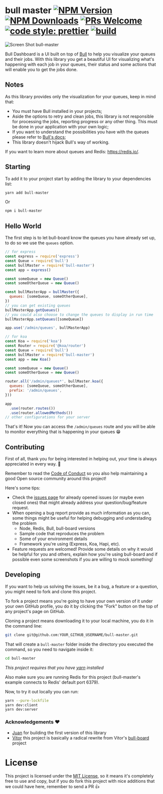 # bull master [![NPM Version](https://img.shields.io/npm/v/bull-master)](https://www.npmjs.com/package/bull-master) [![NPM Downloads](https://img.shields.io/npm/dw/bull-master)](https://www.npmjs.com/package/bull-master) [![PRs Welcome](https://img.shields.io/badge/PRs-welcome-brightgreen.svg?style=flat-square)](http://makeapullrequest.com) [![code style: prettier](https://img.shields.io/badge/code_style-prettier-ff69b4.svg?style=flat-square)](https://github.com/prettier/prettier) [![build](https://github.com/hans-lizihan/bull-master/workflows/Node%20CI/badge.svg)](https://github.com/hans-lizihan/bull-master/actions?query=workflow%3A%22Node+CI%22)

![Screen Shot bull-master](https://user-images.githubusercontent.com/7879022/77668840-e8e4ce80-6fbe-11ea-8a35-e65d247e10b6.png)

Bull Dashboard is a UI built on top of [Bull](https://github.com/OptimalBits/bull) to help you visualize your queues and their jobs.
With this library you get a beautiful UI for visualizing what's happening with each job in your queues, their status and some actions that will enable you to get the jobs done.

## Notes

As this library provides only the visualization for your queues, keep in mind that:

- You must have Bull installed in your projects;
- Aside the options to retry and clean jobs, this library is not responsible for processing the jobs, reporting progress or any other thing. This must be done in your application with your own logic;
- If you want to understand the possibilities you have with the queues please refer to [Bull's docs](https://optimalbits.github.io/bull/);
- This library doesn't hijack Bull's way of working.

If you want to learn more about queues and Redis: https://redis.io/.

## Starting

To add it to your project start by adding the library to your dependencies list:

```sh
yarn add bull-master
```

Or

```sh
npm i bull-master
```

## Hello World

The first step is to let bull-board know the queues you have already set up, to do so we use the `queues` option.

```js
// for express
const express = require('express')
const Queue = require('bull')
const bullMaster = require('bull-master')
const app = express()

const someQueue = new Queue()
const someOtherQueue = new Queue()

const bullMasterApp = bullMaster({
  queues: [someQueue, someOtherQueue],
})
// you can get existing queues
bullMasterApp.getQueues()
// you could also choose to change the queues to display in run time
bullMasterApp.setQueues([someQueue])

app.use('/admin/queues', bullMasterApp)

// for koa
const Koa = require('koa')
const Router = require('@koa/router')
const Queue = require('bull')
const bullMaster = require('bull-master')
const app = new Koa()

const someQueue = new Queue()
const someOtherQueue = new Queue()

router.all('/admin/queues*', bullMaster.koa({
  queues: [someQueue, someOtherQueue],
  prefix: '/admin/queues',
}))

app
  .use(router.routes())
  .use(router.allowedMethods())
// other configurations for your server
```

That's it! Now you can access the `/admin/queues` route and you will be able to monitor everything that is happening in your queues 😁

## Contributing

First of all, thank you for being interested in helping out, your time is always appreciated in every way. 💯

Remember to read the [Code of Conduct](https://github.com/hans-lizihan/bull-master/blob/master/CODE_OF_CONDUCT.md) so you also help maintaining a good Open source community around this project!

Here's some tips:

- Check the [issues page](https://github.com/hans-lizihan/bull-master/issues) for already opened issues (or maybe even closed ones) that might already address your question/bug/feature request.
- When opening a bug report provide as much information as you can, some things might be useful for helping debugging and understading the problem
  - Node, Redis, Bull, bull-board versions
  - Sample code that reproduces the problem
  - Some of your environment details
  - Framework you're using (Express, Koa, Hapi, etc).
- Feature requests are welcomed! Provide some details on why it would be helpful for you and others, explain how you're using bull-board and if possible even some screenshots if you are willing to mock something!

## Developing

If you want to help us solving the issues, be it a bug, a feature or a question, you might need to fork and clone this project.

To fork a project means you're going to have your own version of it under your own GitHub profile, you do it by clicking the "Fork" button on the top of any project's page on GitHub.

Cloning a project means downloading it to your local machine, you do it in the command line:

```sh
git clone git@github.com:YOUR_GITHUB_USERNAME/bull-master.git
```

That will create a `bull-master` folder inside the directory you executed the command, so you need to navigate inside it:

```sh
cd bull-master
```

_This project requires that you have [yarn](https://yarnpkg.com/lang/en/) installed_

Also make sure you are running Redis for this project (bull-master's example connects to Redis' default port 6379).

Now, to try it out locally you can run:

```sh
yarn --pure-lockfile 
yarn dev:client 
yarn dev:server
```

### Acknowledgements ❤️

- [Juan](https://github.com/joaomilho) for building the first version of this library
- [Vitor](https://github.com/vcapretz) this project is basically a radical rewrite from Vitor's [bull-board](https://github.com/vcapretz/bull-board) project

# License

This project is licensed under the [MIT License](https://github.com/hans-lizihan/bull-master/blob/master/LICENSE), so it means it's completely free to use and copy, but if you do fork this project with nice additions that we could have here, remember to send a PR 👍
